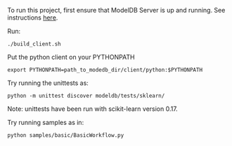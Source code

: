 To run this project, first ensure that ModelDB Server is up and running. See instructions [here](../../server).

Run:
```
./build_client.sh
``` 
Put the python client on your PYTHONPATH
```
export PYTHONPATH=path_to_modedb_dir/client/python:$PYTHONPATH
```
Try running the unittests as:
```
python -m unittest discover modeldb/tests/sklearn/
```

Note: unittests have been run with scikit-learn version 0.17.

Try running samples as in:
```
python samples/basic/BasicWorkflow.py
```
